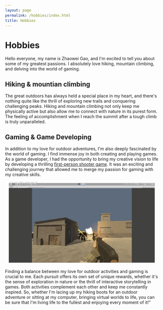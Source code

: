 ```yaml
---
layout: page
permalink: /hobbies/index.html
title: Hobbies
---
```


# Hobbies

<!-- ## Teaching & Workshops

<div class="third">
<img src="/images/prelection1.JPG">
<img src="/images/speech1.JPG">
<img src="/images/speech3.JPG">
</div>
<br>There must be **something truly magical** about standing on stage to give [a fantastic speech], which considerably lifts my spirits and energizes my entire body. If you desire to master a specific knowledge in depth, just give a prelection. If you can explain to others for complete understanding, you are already an expert. I really enjoy the accomplishment of imparting my knowledge to others, so what I strive for is to be **a student's favorite lecturer** at the [best universities in my hometown].

[a fantastic speech]:https://youtu.be/Dzx84KpGNoE
[best universities in my hometown]:https://www.fzu.edu.cn/ -->
Hello everyone, my name is Zhaowei Gao, and I'm excited to tell you about some of my greatest passions. I absolutely love hiking, mountain climbing, and delving into the world of gaming.

## Hiking & mountian climbing

The great outdoors has always held a special place in my heart, and there's nothing quite like the thrill of exploring new trails and conquering challenging peaks. Hiking and mountain climbing not only keep me physically active but also allow me to connect with nature in its purest form. The feeling of accomplishment when I reach the summit after a tough climb is truly unparalleled.


## Gaming & Game Developing

In addition to my love for outdoor adventures, I'm also deeply fascinated by the world of gaming. I find immense joy in both creating and playing games. As a game developer, I had the opportunity to bring my creative vision to life by developing a thrilling [first-person shooter game]. It was an exciting and challenging journey that allowed me to merge my passion for gaming with my creative skills.
<center>
<img src="/images/FPS.GIF">
</center>
<br>
Finding a balance between my love for outdoor activities and gaming is crucial to me. Each pursuit offers its own set of unique rewards, whether it's the sense of exploration in nature or the thrill of interactive storytelling in games. Both activities complement each other and keep me constantly inspired.
So, whether I'm lacing up my hiking boots for an outdoor adventure or sitting at my computer, bringing virtual worlds to life, you can be sure that I'm living life to the fullest and enjoying every moment of it!"

[first-person shooter game]:https://drive.google.com/file/d/1X0yfJwgV7oLTqo6oZNv70IQ7xN7dDoPq/view




<!-- 
## Swimming & Surfing

<div class="third">
<img src="/images/swimming2.JPG">
<img src="/images/swimming.JPG">
<img src="/images/surfing1.JPG">
</div>
<br>Swimming removes my worries, refreshes my body, and brings me courage to address any challenges. I extremely enjoy the feeling of being immersed in the water. Besides, I am a member of the Swimming Team at Fuzhou University, where I meet many sincere friends. I have reached **China National Second-level athlete Standard** in 50m breaststroke and won **Five Gold Medals** during my swimming career. Recently, I am also keen on surfing.

## Past Hobbies

I previously enjoyed long-distance running, [vlog making](https://space.bilibili.com/594030035), and computer game developing/playing. However, I have no time to do any of these things recently. -->

<!-- ## My Cat

This is my love. Her name is Qbo (Q宝).

<div>
<img src="/images/cat.JPG">
</div>
<br> -->

<!-- 
## Chat with me

**Jan 2023:** I have set up the [online-coffee-time](https://calendly.com/lancecai/meet-with-lance) (Inspired by **[Shangzhe Wu](https://elliottwu.com/)**). Welcome to chat with me! -->

<!-- Calendly inline widget begin -->

<!-- <div class="calendly-inline-widget" data-url="https://calendly.com/lancecai/meet-with-lance" style="min-width:320px;height:630px;"></div>
<script type="text/javascript" src="https://assets.calendly.com/assets/external/widget.js" async></script> -->
<!-- Calendly inline widget end -->

